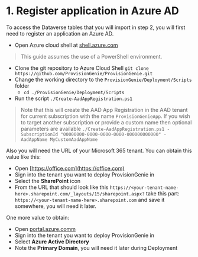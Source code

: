 # 1. Register application in Azure AD

To access the Dataverse tables that you will import in step 2, you will first need to register an application an Azure AD.

- Open Azure cloud shell at [shell.azure.com](https://shell.azure.com)
> This guide assumes the use of a PowerShell environment.
- Clone the git repository to Azure Cloud Shell `git clone https://github.com/ProvisionGenie/ProvisionGenie.git`
- Change the working directory to the `ProvisionGenie/Deployment/Scripts` folder
    - `cd ./ProvisionGenie/Deployment/Scripts`
- Run the script `./Create-AadAppRegistration.ps1`
> Note that this will create the AAD App Registration in the  AAD tenant for current subscription with the name `ProvisionGenieApp`. If you wish to target another subscription or provide a custom name then optional parameters are available `./Create-AadAppRegistration.ps1 -SubscriptionId "00000000-0000-0000-0000-000000000000" -AadAppName MyCustomAadAppName`

Also you will need the URL of your Microsoft 365 tenant. You can obtain this value like this:

- Open [https://office.com](https://office.com)
- Sign into the tenant you want to deploy ProvisionGenie in
- Select the **SharePoint** icon
- From the URL that should look like this `https://<your-tenant-name-here>.sharepoint.com/_layouts/15/sharepoint.aspx?` take this part: `https://<your-tenant-name-here>.sharepoint.com` and save it somewhere, you will need it later. 


One more value to obtain: 

- Open [portal.azure.comm](https://portal.azure.com)
- Sign into the tenant you want to deploy ProvisionGenie in
- Select **Azure Active Directory**
- Note the **Primary Domain**, you will need it later during Deployment
